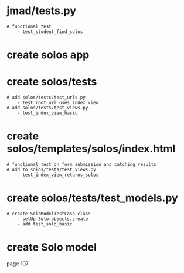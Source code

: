 # jmad/tests.py
    # functional test
        - test_student_find_solos

# create solos app
# create solos/tests
    # add solos/tests/test_urls.py
        - test_root_url_uses_index_view
    # add solos/tests/test_views.py
        - test_index_view_basic

# create solos/templates/solos/index.html
    # functional test on form submission and catching results
    # add to solos/tests/test_views.py
        - test_index_view_returns_solos

# create solos/tests/test_models.py
    # create SoloModelTestCase class
        - setUp Solo.objects.create
        - add test_solo_basic
# create Solo model


page 107
